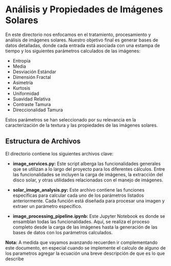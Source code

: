 # Análisis y Propiedades de Imágenes Solares 

En este directorio nos enfocamos en el tratamiento, procesamiento y análisis de imágenes solares. Nuestro objetivo final es generar bases de datos detalladas, donde cada entrada está asociada con una estampa de tiempo y los siguientes parámetros calculados de las imágenes:

- Entropía
- Media
- Desviación Estándar
- Dimensión Fractal
- Asimetría
- Kurtosis
- Uniformidad
- Suavidad Relativa
- Contraste Tamura
- Direccionalidad Tamura

Estos parámetros se han seleccionado por su relevancia en la caracterización de la textura y las propiedades de las imágenes solares.

## Estructura de Archivos

El directorio contiene los siguientes archivos clave:

- **image_services.py:** Este script alberga las funcionalidades generales que se utilizan a lo largo del proyecto para los diferentes cálculos. Entre las funcionalidades se incluyen la carga de imágenes, la extracción del disco solar, y otras utilidades relacionadas con el manejo de imágenes.

- **solar_image_analysis.py:** Este archivo contiene las funciones específicas para calcular cada uno de los parámetros listados anteriormente. Cada función está diseñada para procesar una imagen y extraer un parámetro específico.

- **image_processing_pipeline.ipynb:** Este Jupyter Notebook es donde se ensamblan todas las funcionalidades. Aquí, se realiza el proceso completo desde la carga de las imágenes hasta la generación de las bases de datos con los parámetros calculados.


**Nota:** A medida que vayamos avanzando recuerden ir complementando este documento, en especial cuando se implemente el calculo de alguno de los parametros agregar la ecuación una breve descripción de que es lo que describe
